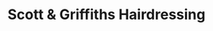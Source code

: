 ---
title: "Scott & Griffiths Hairdressing"
url: /chester/scott-und-griffiths-hairdressing/
shop: Friseur
---